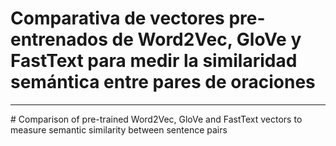 # Comparativa de vectores pre-entrenados de Word2Vec, GloVe y FastText para medir la similaridad semántica entre pares de oraciones







<hr>
# Comparison of pre-trained Word2Vec, GloVe and FastText vectors to measure semantic similarity between sentence pairs



